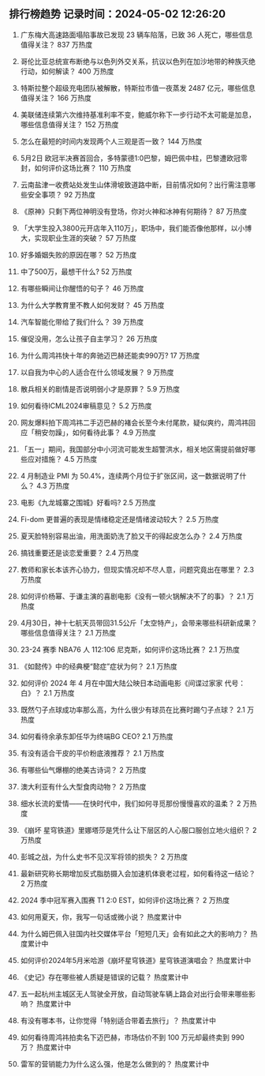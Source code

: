 
## 排行榜趋势 记录时间：2024-05-02 12:26:20
  
  1. 广东梅大高速路面塌陷事故已发现 23 辆车陷落，已致 36 人死亡，哪些信息值得关注？ 837 万热度
    
  2. 哥伦比亚总统宣布断绝与以色列外交关系，抗议以色列在加沙地带的种族灭绝行动，如何解读？ 400 万热度
    
  3. 特斯拉整个超级充电团队被解散，特斯拉市值一夜蒸发 2487 亿元，哪些信息值得关注？ 166 万热度
    
  4. 美联储连续第六次维持基准利率不变，鲍威尔称下一步行动不太可能是加息，哪些信息值得关注？ 152 万热度
    
  5. 怎么在最短的时间内发现两个人三观是否一致？ 144 万热度
    
  6. 5月2日 欧冠半决赛首回合，多特蒙德1:0巴黎，姆巴佩中柱，巴黎遭欧冠零封，如何评价这场比赛？ 110 万热度
    
  7. 云南盐津一收费站处发生山体滑坡致道路中断，目前情况如何？出行需注意哪些安全事项？ 92 万热度
    
  8. 《原神》只剩下两位神明没有登场，你对火神和冰神有何期待？ 87 万热度
    
  9. 「大学生投入3800元开店年入110万」，职场中，我们能否像他那样，以小博大，实现职业生涯的突破？ 57 万热度
    
  10. 好多婚姻失败的原因在哪？ 52 万热度
    
  11. 中了500万，最想干什么? 52 万热度
    
  12. 有哪些瞬间让你醒悟的句子？ 46 万热度
    
  13. 为什么大学教育里不教人如何发财？ 45 万热度
    
  14. 汽车智能化带给了我们什么？ 39 万热度
    
  15. 催促没用，怎么让孩子自主学习？ 26 万热度
    
  16. 为什么周鸿祎快十年的奔驰迈巴赫还能卖990万? 17 万热度
    
  17. 以自我为中心的人适合在什么领域发展？ 9 万热度
    
  18. 散兵相关的剧情是否说明弱小才是原罪？ 5.9 万热度
    
  19. 如何看待ICML2024审稿意见？ 5.2 万热度
    
  20. 网友爆料拍下周鸿祎二手迈巴赫的褚会长至今未付尾款，疑似爽约，周鸿祎回应「稍安勿躁」，如何看待此事？ 4.9 万热度
    
  21. 「五一」期间，我国部分中小河流可能发生超警洪水，相关地区需提前做好哪些应对措施？ 4.5 万热度
    
  22. 4 月制造业 PMI 为 50.4%，连续两个月位于扩张区间，这一数据说明了什么？ 4.3 万热度
    
  23. 电影《九龙城寨之围城》好看吗? 2.5 万热度
    
  24. Fi-dom 更普遍的表现是情绪稳定还是情绪波动较大？ 2.5 万热度
    
  25. 夏天脸特别容易出油，用洗面奶洗了脸又干的得起皮怎么办？ 2.4 万热度
    
  26. 搞钱重要还是谈恋爱重要？ 2.4 万热度
    
  27. 教师和家长本该齐心协力，但现实情况却不尽人意，问题究竟出在哪里？ 2.3 万热度
    
  28. 如何评价杨幂、于谦主演的喜剧电影《没有一顿火锅解决不了的事》？ 2.1 万热度
    
  29. 4月30日，神十七航天员带回31.5公斤「太空特产」，会带来哪些科研新成果？哪些信息值得关注？ 2.1 万热度
    
  30. 23-24 赛季 NBA76 人 112:106 尼克斯，如何评价这场比赛？ 2.1 万热度
    
  31. 《如懿传》中的经典梗“懿症”症状为何？ 2.1 万热度
    
  32. 如何评价 2024 年 4 月在中国大陆公映日本动画电影《间谍过家家 代号：白》？ 2.1 万热度
    
  33. 既然勺子点球成功率那么高，为什么很少有球员在比赛时踢勺子点球？ 2.1 万热度
    
  34. 如何看待余承东卸任华为终端BG CEO? 2.1 万热度
    
  35. 有没有适合干皮的平价粉底液推荐？ 2.1 万热度
    
  36. 有哪些仙气爆棚的绝美古诗词？ 2 万热度
    
  37. 澳大利亚有什么大型食肉动物？ 2 万热度
    
  38. 细水长流的爱情——在快时代中，我们如何寻觅那份慢慢喜欢的温柔？ 2 万热度
    
  39. 《崩坏 星穹铁道》里娜塔莎是凭什么让下层区的人心服口服创立地火组织？ 2 万热度
    
  40. 彭城之战，为什么史书不见汉军将领的损失？ 2 万热度
    
  41. 最新研究称长期增加反式脂肪摄入会加速机体衰老过程，如何看待这一结论？ 2 万热度
    
  42. 2024 季中冠军赛入围赛 T1 2:0 EST，如何评价这场比赛？ 2 万热度
    
  43. 如何用夏天，你，我写一句话或微小说？ 热度累计中
    
  44. 为什么姆巴佩入驻国内社交媒体平台「短短几天」会有如此之大的影响力？ 热度累计中
    
  45. 如何评价2024年5月米哈游《崩坏星穹铁道》星穹铁道演唱会？ 热度累计中
    
  46. 《史记》存在哪些被人质疑是错误的记载？ 热度累计中
    
  47. 五一起杭州主城区无人驾驶全开放，自动驾驶车辆上路会对出行会带来哪些影响？ 热度累计中
    
  48. 有没有哪本书，让你觉得「特别适合带着去旅行」？ 热度累计中
    
  49. 如何看待周鸿祎拍卖名下迈巴赫，市场估价不到 100 万元却最终卖到 990 万？ 热度累计中
    
  50. 雷军的营销能力为什么这么强，他是怎么做到的？ 热度累计中
    